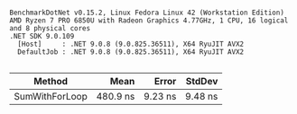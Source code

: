 ```

BenchmarkDotNet v0.15.2, Linux Fedora Linux 42 (Workstation Edition)
AMD Ryzen 7 PRO 6850U with Radeon Graphics 4.77GHz, 1 CPU, 16 logical and 8 physical cores
.NET SDK 9.0.109
  [Host]     : .NET 9.0.8 (9.0.825.36511), X64 RyuJIT AVX2
  DefaultJob : .NET 9.0.8 (9.0.825.36511), X64 RyuJIT AVX2


```
| Method         | Mean     | Error   | StdDev  |
|--------------- |---------:|--------:|--------:|
| SumWithForLoop | 480.9 ns | 9.23 ns | 9.48 ns |
